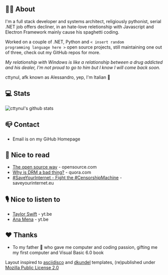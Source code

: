 ## 👨‍💻 About
I'm a full stack developer and systems architect, religiously pythonist, serial .NET job offers decliner, in an hate-love reletionship with Javascript and Electron Framework mainly cause his spaghetti coding.

Worked on a couple of .NET, Python and <code>< insert random programming language here ></code> open source projects, still maintaining one out of three, check out my GitHub repos for more.
        
<i>My relationship with Windows is like a relationship between a drug addicted and his dealer, I'm not proud to go to him but I know I will come back soon.</i>

cttynul, afk known as Alessandro, yep, I'm Italian 🍕

## 💻 Stats
![cttynul's github stats](https://github-readme-stats.vercel.app/api/top-langs/?username=cttynul&layout=compact&hide=scheme&langs_count=4)

## 📪 Contact
- Email is on my GiHub Homepage

## 📰 Nice to read
<ul>
            <li><a href="https://opensource.com/open-source-way" rel="nofollow">The open source way</a> - opensource.com</li>
            <li><a href="https://www.quora.com/Why-is-DRM-a-bad-thing" rel="nofollow">Why is DRM a bad thing?</a> - quora.com</li>
            <li><a href="https://saveyourinternet.eu/" rel="nofollow">#SaveYourInternet - Fight the #CensorshipMachine</a> - saveyourinternet.eu</li>        
</ul>
        
## 🎙️ Nice to listen to
<ul>
            <li><a href="https://www.youtube.com/channel/UCqECaJ8Gagnn7YCbPEzWH6g" rel="nofollow">Taylor Swift</a> - yt.be</li>
            <li><a href="https://www.youtube.com/channel/UCL2Z6dm0rDoV_er7y30TuRw" rel="nofollow">Ana Mena</a> - yt.be</li>
</ul>

## ❤️ Thanks
<ul>
          <li>To <content class="thanks">my father</content> 👨‍ who gave me computer and coding passion, gifting me my first computer and Visual Basic 6.0 book</li>
</ul>        

<p>Layout inspired to <a href=https://github.com/asciidisco/about.me>asciidisco</a> and <a href="https://github.com/dkundel/about-me">dkundel</a> templates, (re)published under <a href="https://github.com/cttynul/cttynul.github.io/blob/master/LICENSE">Mozilla Public License 2.0</a></p>
